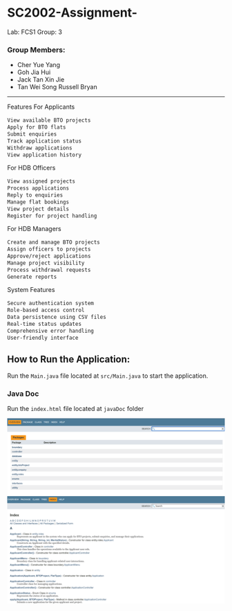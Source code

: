 # SC2002-Assignment-
Lab: FCS1
Group: 3 

### Group Members:
- Cher Yue Yang
- Goh Jia Hui
- Jack Tan Xin Jie
- Tan Wei Song Russell Bryan

---
Features
For Applicants

    View available BTO projects
    Apply for BTO flats
    Submit enquiries
    Track application status
    Withdraw applications
    View application history

For HDB Officers

    View assigned projects
    Process applications
    Reply to enquiries
    Manage flat bookings
    View project details
    Register for project handling

For HDB Managers

    Create and manage BTO projects
    Assign officers to projects
    Approve/reject applications
    Manage project visibility
    Process withdrawal requests
    Generate reports

System Features

    Secure authentication system
    Role-based access control
    Data persistence using CSV files
    Real-time status updates
    Comprehensive error handling
    User-friendly interface

## How to Run the Application:
Run the `Main.java` file located at `src/Main.java` to start the application.

### Java Doc 
Run the `index.html` file located at `javaDoc` folder 

![Java Documentation](images/javadocPage.png)
![Java Documentation](images/javadocPage2.png)


